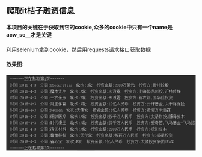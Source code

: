 ## 爬取it桔子融资信息
#### 本项目的关键在于获取到它的cookie,众多的cookie中只有一个name是acw_sc__才是关键
利用selenium拿到cookie，然后用requests请求接口获取数据
#### 效果图:
![描述图片](https://github.com/crazyxw/itjuzi/blob/master/image/1.png)
